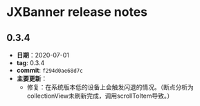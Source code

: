 # JXBanner release notes

## 0.3.4
* **日期**：2020-07-01
* **tag**: 0.3.4
* **commit**:  `f294d0ae68d7c`
* **主要更新**：
    * 修复：在系统版本低的设备上会触发闪退的情况。（断点分析为collectionView未刷新完成，调用scrollToItem导致。）
